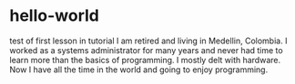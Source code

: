 # hello-world
test of first lesson in tutorial
I am retired and living in Medellin, Colombia.  I worked as a systems administrator for many years and never had time to learn more than the basics of programming.  I mostly delt with hardware.  Now I have all the time in the world and going to enjoy programming.  

